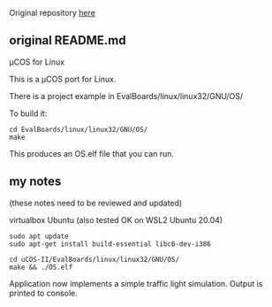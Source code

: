 Original repository [here](https://github.com/jcdubois/uCOS-II)

## original README.md ##

µCOS for Linux

This is a µCOS port for Linux.

There is a project example in EvalBoards/linux/linux32/GNU/OS/

To build it:

	cd EvalBoards/linux/linux32/GNU/OS/
	make

This produces an OS.elf file that you can run.

## my notes

(these notes need to be reviewed and updated)

virtualbox Ubuntu (also tested OK on WSL2 Ubuntu 20.04)
```
sudo apt update
sudo apt-get install build-essential libc6-dev-i386

cd uCOS-II/EvalBoards/linux/linux32/GNU/OS/
make && ./OS.elf	
```

Application now implements a simple traffic light simulation. Output is printed to console.
